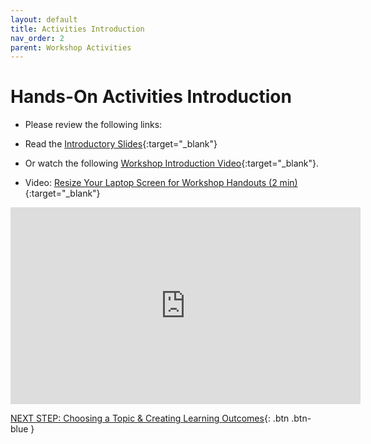 ```yaml
---
layout: default
title: Activities Introduction
nav_order: 2
parent: Workshop Activities
---
```

# Hands-On Activities Introduction

- Please review the following links:

- Read the [Introductory Slides](https://docs.google.com/presentation/d/14bqjg_58Yi6cv4Bn4tZnqUgNX7BCtA6WIuUkpqZctWU/edit#slide=id.g4f9be3ef7e_0_15){:target="_blank"} 
 - Or watch the following [Workshop Introduction Video](https://www.youtube.com/watch?v=oq7g7kAUdsE){:target="_blank"}.
- Video: [Resize Your Laptop Screen for Workshop Handouts (2 min)](https://www.youtube.com/watch?v=Igk5hZUfzN0){:target="_blank"}

<iframe width="560" height="315" src="https://www.youtube.com/embed/oq7g7kAUdsE" title="Introduction to Creating & Teaching Flipped, Active Learning Workshops - UVic Libraries DSC" frameborder="0" allow="accelerometer; autoplay; clipboard-write; encrypted-media; gyroscope; picture-in-picture" allowfullscreen></iframe>



[NEXT STEP: Choosing a Topic & Creating Learning Outcomes](topic-learning-outcomes.html){: .btn .btn-blue }
